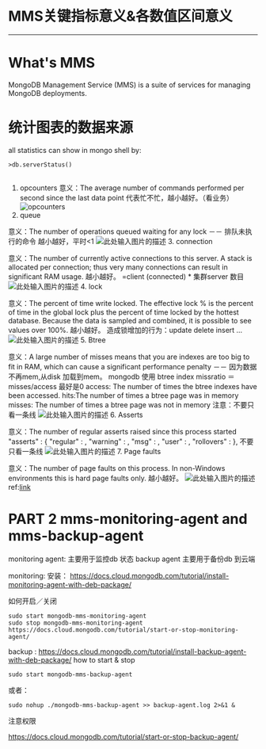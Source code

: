 # MMS关键指标意义&各数值区间意义

------
# What's MMS
MongoDB Management Service (MMS) is a suite of services for managing MongoDB deployments.

# 统计图表的数据来源
all statistics can show in mongo shell by:

    >db.serverStatus()

## 

 1. opcounters
意义：The average number of commands performed per second since the last data point
代表忙不忙，越小越好。（看业务）
![opcounters][1]
 2. queue
 
意义：The number of operations queued waiting for any lock －－ 排队未执行的命令
越小越好，平时<1
![此处输入图片的描述][2]
 3. connection

意义：The number of currently active connections to this server. A stack is allocated per connection; thus very many connections can result in significant RAM usage.
越小越好。
=client (connected) * 集群server 数目
![此处输入图片的描述][3]
 4. lock

意义：The percent of time write locked. The effective lock % is the percent of time in the global lock plus the percent of time locked by the hottest database. Because the data is sampled and combined, it is possible to see values over 100%.
越小越好。
造成锁增加的行为：update delete insert ...
![此处输入图片的描述][4]
 5. Btree

意义：A large number of misses means that you are indexes are too big to fit in RAM, which can cause a significant performance penalty －－ 因为数据不再mem,从disk 加载到mem。
mongodb 使用 btree index
missratio ＝ misses/access 最好是0
access:  The number of times the btree indexes have been accessed. 
hits:The number of times a btree page was in memory
misses: The number of times a btree page was not in memory
注意：不要只看一条线
![此处输入图片的描述][5]
 6. Asserts

意义：The number of regular asserts raised since this process started
"asserts" : {
        "regular" : <num>,
        "warning" : <num>,
        "msg" : <num>,
        "user" : <num>,
        "rollovers" : <num>
},
不要只看一条线
![此处输入图片的描述][6]
 7. Page faults

意义：The number of page faults on this process. In non-Windows environments this is hard page faults only.
越小越好。
![此处输入图片的描述][7]
  ref:[link][8]

# PART 2 mms-monitoring-agent and mms-backup-agent
monitoring agent: 主要用于监控db 状态
backup agent 主要用于备份db 到云端


monitoring:
安装：
https://docs.cloud.mongodb.com/tutorial/install-monitoring-agent-with-deb-package/

如何开启／关闭

    sudo start mongodb-mms-monitoring-agent
    sudo stop mongodb-mms-monitoring-agent 
    https://docs.cloud.mongodb.com/tutorial/start-or-stop-monitoring-agent/

backup :
https://docs.cloud.mongodb.com/tutorial/install-backup-agent-with-deb-package/
how to start & stop

    sudo start mongodb-mms-backup-agent

  或者：
  

    sudo nohup ./mongodb-mms-backup-agent >> backup-agent.log 2>&1 &

注意权限

https://docs.cloud.mongodb.com/tutorial/start-or-stop-backup-agent/

  [1]: http://7xk67t.com1.z0.glb.clouddn.com/mms-opcounters.png
  [2]: http://7xk67t.com1.z0.glb.clouddn.com/mms-queues.png
  [3]: http://7xk67t.com1.z0.glb.clouddn.com/mms-connections.png
  [4]: http://7xk67t.com1.z0.glb.clouddn.com/mms-lock.png
  [5]: http://7xk67t.com1.z0.glb.clouddn.com/mms-btree.png
  [6]: http://7xk67t.com1.z0.glb.clouddn.com/mms-asserts.png
  [7]: http://7xk67t.com1.z0.glb.clouddn.com/mms-pageFaults.png
  [8]: http://www.cnblogs.com/no7dw/archive/2013/02/20/2918372.html

